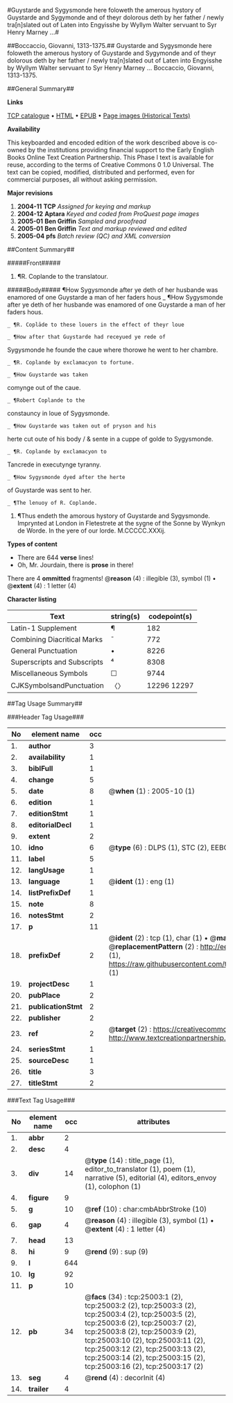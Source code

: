 #Guystarde and Sygysmonde here foloweth the amerous hystory of Guystarde and Sygymonde and of theyr dolorous deth by her father / newly tra[n]slated out of Laten into Engyisshe by Wyllym Walter servuant to Syr Henry Marney ...#

##Boccaccio, Giovanni, 1313-1375.##
Guystarde and Sygysmonde here foloweth the amerous hystory of Guystarde and Sygymonde and of theyr dolorous deth by her father / newly tra[n]slated out of Laten into Engyisshe by Wyllym Walter servuant to Syr Henry Marney ...
Boccaccio, Giovanni, 1313-1375.

##General Summary##

**Links**

[TCP catalogue](http://www.ota.ox.ac.uk/tcp/)  • 
[HTML](http://tei.it.ox.ac.uk/tcp/Texts-HTML/free/A16/A16259.html)  • 
[EPUB](http://tei.it.ox.ac.uk/tcp/Texts-EPUB/free/A16/A16259.epub) • 
[Page images (Historical Texts)](https://data.historicaltexts.jisc.ac.uk/view?pubId=eebo-22060884e&pageId=eebo-22060884e-25003-1)

**Availability**

This keyboarded and encoded edition of the
	       work described above is co-owned by the institutions
	       providing financial support to the Early English Books
	       Online Text Creation Partnership. This Phase I text is
	       available for reuse, according to the terms of Creative
	       Commons 0 1.0 Universal. The text can be copied,
	       modified, distributed and performed, even for
	       commercial purposes, all without asking permission.

**Major revisions**

1. __2004-11__ __TCP__ *Assigned for keying and markup*
1. __2004-12__ __Aptara__ *Keyed and coded from ProQuest page images*
1. __2005-01__ __Ben Griffin__ *Sampled and proofread*
1. __2005-01__ __Ben Griffin__ *Text and markup reviewed and edited*
1. __2005-04__ __pfs__ *Batch review (QC) and XML conversion*

##Content Summary##

#####Front#####

1. ¶R. Coplande to the translatour.

#####Body#####
¶How Sygysmonde after
ye deth of her husbande
was enamored of
one Guystarde
a man of her
faders
hous
    _ ¶How Sygysmonde after
ye deth of her husbande
was enamored of
one Guystarde
a man of her
faders
hous.

    _ ¶R. Coplāde to these louers in the effect of theyr loue

    _ ¶How after that Guystarde had receyued ye rede of
Sygysmonde he founde the caue where thorowe he
went to her chambre.

    _ ¶R. Coplande by exclamacyon to fortune.

    _ ¶How Guystarde was taken
comynge out of the caue.

    _ ¶Robert Coplande to the
constauncy in loue of
Sygysmonde.

    _ ¶How Guystarde was taken out of pryson and his
herte cut oute of his body / & sente in a cuppe of golde
to Sygysmonde.

    _ ¶R. Coplande by exclamacyon to
Tancrede in executynge
tyranny.

    _ ¶How Sygysmonde dyed after the herte
of Guystarde was sent to her.

    _ ¶The lenuoy of R. Coplande.

1. ¶Thus endeth the amorous hystory of Guystarde
and Sygysmonde. Imprynted at London in
Fletestrete at the sygne of the Sonne by
Wynkyn de Worde. In the yere of our
lorde. M.CCCCC.XXXij.

**Types of content**

  * There are 644 **verse** lines!
  * Oh, Mr. Jourdain, there is **prose** in there!

There are 4 **ommitted** fragments! 
 @__reason__ (4) : illegible (3), symbol (1)  •  @__extent__ (4) : 1 letter (4)

**Character listing**


|Text|string(s)|codepoint(s)|
|---|---|---|
|Latin-1 Supplement|¶|182|
|Combining             Diacritical Marks|̄|772|
|General Punctuation|•|8226|
|Superscripts             and Subscripts|⁴|8308|
|Miscellaneous Symbols|☐|9744|
|CJKSymbolsandPunctuation|〈〉|12296 12297|

##Tag Usage Summary##

###Header Tag Usage###

|No|element name|occ|attributes|
|---|---|---|---|
|1.|__author__|3||
|2.|__availability__|1||
|3.|__biblFull__|1||
|4.|__change__|5||
|5.|__date__|8| @__when__ (1) : 2005-10 (1)|
|6.|__edition__|1||
|7.|__editionStmt__|1||
|8.|__editorialDecl__|1||
|9.|__extent__|2||
|10.|__idno__|6| @__type__ (6) : DLPS (1), STC (2), EEBO-CITATION (1), OCLC (1), VID (1)|
|11.|__label__|5||
|12.|__langUsage__|1||
|13.|__language__|1| @__ident__ (1) : eng (1)|
|14.|__listPrefixDef__|1||
|15.|__note__|8||
|16.|__notesStmt__|2||
|17.|__p__|11||
|18.|__prefixDef__|2| @__ident__ (2) : tcp (1), char (1)  •  @__matchPattern__ (2) : ([0-9\-]+):([0-9IVX]+) (1), (.+) (1)  •  @__replacementPattern__ (2) : http://eebo.chadwyck.com/downloadtiff?vid=$1&page=$2 (1), https://raw.githubusercontent.com/textcreationpartnership/Texts/master/tcpchars.xml#$1 (1)|
|19.|__projectDesc__|1||
|20.|__pubPlace__|2||
|21.|__publicationStmt__|2||
|22.|__publisher__|2||
|23.|__ref__|2| @__target__ (2) : https://creativecommons.org/publicdomain/zero/1.0/ (1), http://www.textcreationpartnership.org/docs/. (1)|
|24.|__seriesStmt__|1||
|25.|__sourceDesc__|1||
|26.|__title__|3||
|27.|__titleStmt__|2||


###Text Tag Usage###

|No|element name|occ|attributes|
|---|---|---|---|
|1.|__abbr__|2||
|2.|__desc__|4||
|3.|__div__|14| @__type__ (14) : title_page (1), editor_to_translator (1), poem (1), narrative (5), editorial (4), editors_envoy (1), colophon (1)|
|4.|__figure__|9||
|5.|__g__|10| @__ref__ (10) : char:cmbAbbrStroke (10)|
|6.|__gap__|4| @__reason__ (4) : illegible (3), symbol (1)  •  @__extent__ (4) : 1 letter (4)|
|7.|__head__|13||
|8.|__hi__|9| @__rend__ (9) : sup (9)|
|9.|__l__|644||
|10.|__lg__|92||
|11.|__p__|10||
|12.|__pb__|34| @__facs__ (34) : tcp:25003:1 (2), tcp:25003:2 (2), tcp:25003:3 (2), tcp:25003:4 (2), tcp:25003:5 (2), tcp:25003:6 (2), tcp:25003:7 (2), tcp:25003:8 (2), tcp:25003:9 (2), tcp:25003:10 (2), tcp:25003:11 (2), tcp:25003:12 (2), tcp:25003:13 (2), tcp:25003:14 (2), tcp:25003:15 (2), tcp:25003:16 (2), tcp:25003:17 (2)|
|13.|__seg__|4| @__rend__ (4) : decorInit (4)|
|14.|__trailer__|4||
